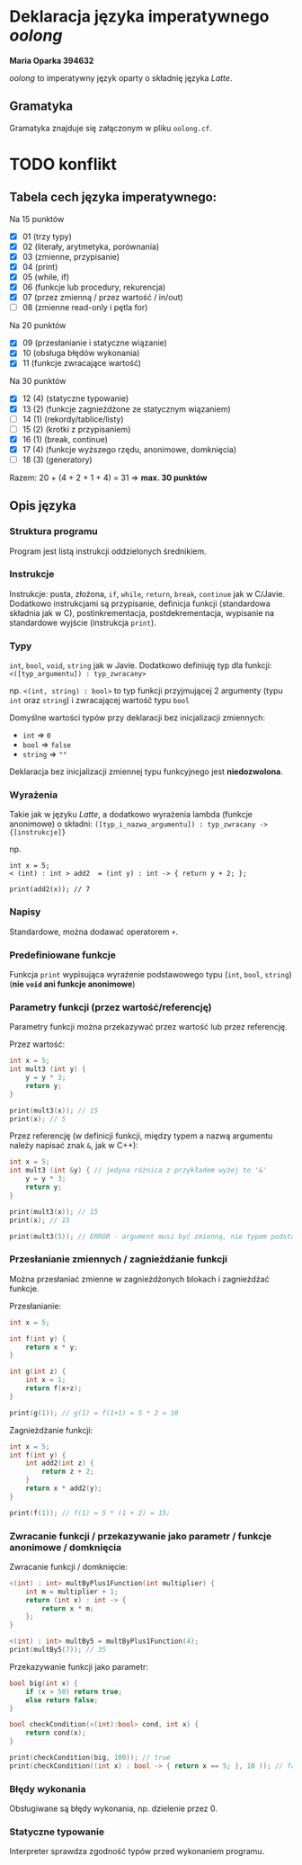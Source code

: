 # Deklaracja języka imperatywnego *oolong*
__Maria Oparka 394632__

*oolong* to imperatywny język oparty o składnię języka *Latte*.


## Gramatyka
Gramatyka znajduje się załączonym w pliku `oolong.cf`.

# TODO konflikt


## Tabela cech języka imperatywnego:
Na 15 punktów
- [x]    01 (trzy typy)
- [x]    02 (literały, arytmetyka, porównania)
- [x]    03 (zmienne, przypisanie)
- [x]    04 (print)
- [x]    05 (while, if)
- [x]    06 (funkcje lub procedury, rekurencja)
- [x]    07 (przez zmienną / przez wartość / in/out)
- [ ]    08 (zmienne read-only i pętla for) 
     
Na 20 punktów
- [x]    09 (przesłanianie i statyczne wiązanie)
- [x]    10 (obsługa błędów wykonania)
- [x]    11 (funkcje zwracające wartość)

Na 30 punktów
- [x]    12 (4) (statyczne typowanie)
- [x]    13 (2) (funkcje zagnieżdżone ze statycznym wiązaniem)
- [ ]    14 (1) (rekordy/tablice/listy)
- [ ]    15 (2) (krotki z przypisaniem)
- [x]    16 (1) (break, continue)
- [x]    17 (4) (funkcje wyższego rzędu, anonimowe, domknięcia)
- [ ]    18 (3) (generatory)

Razem: 20 + (4 + 2 + 1 + 4) = 31 => __max. 30 punktów__


## Opis języka
### Struktura programu
Program jest listą instrukcji oddzielonych średnikiem.

### Instrukcje
Instrukcje: pusta, złożona, `if`, `while`, `return`, `break`, `continue` jak w C/Javie. Dodatkowo instrukcjami są przypisanie, definicja funkcji (standardowa składnia jak w C), postinkrementacja, postdekrementacja, wypisanie na standardowe wyjście (instrukcja `print`).

### Typy
`int`, `bool`, `void`, `string` jak w Javie. Dodatkowo definiuję typ dla funkcji: `<([typ_argumentu]) : typ_zwracany>`

np. `<(int, string) : bool>` to typ funkcji przyjmującej 2 argumenty (typu `int` oraz `string`) i zwracającej wartość typu `bool`

Domyślne wartości typów przy deklaracji bez inicjalizacji zmiennych:
+ `int` => `0`
+ `bool` => `false`
+ `string` => `""`

Deklaracja bez inicjalizacji zmiennej typu funkcyjnego jest __niedozwolona__.

### Wyrażenia
Takie jak w języku *Latte*, a dodatkowo wyrażenia lambda (funkcje anonimowe) o składni:
`([typ_i_nazwa_argumentu]) : typ_zwracany -> {[instrukcje]}`

np.
```
int x = 5;
< (int) : int > add2  = (int y) : int -> { return y + 2; };

print(add2(x)); // 7
```

### Napisy
Standardowe, można dodawać operatorem `+`.

### Predefiniowane funkcje
Funkcja `print` wypisująca wyrażenie podstawowego typu (`int`, `bool`, `string`) (__nie `void` ani funkcje anonimowe__)

### Parametry funkcji (przez wartość/referencję)
Parametry funkcji można przekazywać przez wartość lub przez referencję.

Przez wartość:
```c
int x = 5;
int mult3 (int y) {
    y = y * 3;
    return y;
}

print(mult3(x)); // 15
print(x); // 5
```

Przez referencję (w definicji funkcji, między typem a nazwą argumentu należy napisać znak `&`, jak w C++):
```c
int x = 5;
int mult3 (int &y) { // jedyna różnica z przykładem wyżej to '&'
    y = y * 3;
    return y;
}

print(mult3(x)); // 15
print(x); // 15

print(mult3(5)); // ERROR - argument musi być zmienną, nie typem podstawowym
```

### Przesłanianie zmiennych / zagnieżdżanie funkcji
Można przesłaniać zmienne w zagnieżdżonych blokach i zagnieżdżać funkcje.

Przesłanianie:
```c
int x = 5;

int f(int y) {
    return x * y;
}

int g(int z) {
    int x = 1;
    return f(x+z);
}

print(g(1)); // g(1) = f(1+1) = 5 * 2 = 10
```
Zagnieżdżanie funkcji:
```c
int x = 5;
int f(int y) {
    int add2(int z) {
        return z + 2;
    }
    return x * add2(y);
}

print(f(1)); // f(1) = 5 * (1 + 2) = 15; 
```

### Zwracanie funkcji / przekazywanie jako parametr / funkcje anonimowe / domknięcia
Zwracanie funkcji / domknięcie:
```c
<(int) : int> multByPlus1Function(int multiplier) {
    int m = multiplier + 1;
    return (int x) : int -> {
        return x * m;
    };
}

<(int) : int> multBy5 = multByPlus1Function(4);
print(multBy5(7)); // 35
```

Przekazywanie funkcji jako parametr:
```c
bool big(int x) {
    if (x > 50) return true;
    else return false;
}

bool checkCondition(<(int):bool> cond, int x) {
    return cond(x);
}

print(checkCondition(big, 100)); // true
print(checkCondition((int x) : bool -> { return x == 5; }, 10 )); // false
```

### Błędy wykonania
Obsługiwane są błędy wykonania, np. dzielenie przez 0.

### Statyczne typowanie
Interpreter sprawdza zgodność typów przed wykonaniem programu.

